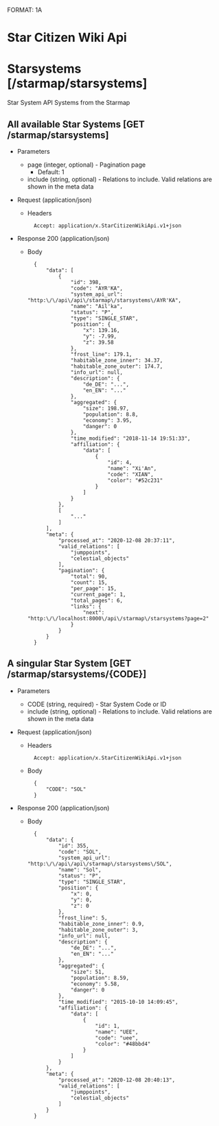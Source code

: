 FORMAT: 1A

# Star Citizen Wiki Api

# Starsystems [/starmap/starsystems]
Star System API
Systems from the Starmap

## All available Star Systems [GET /starmap/starsystems]


+ Parameters
    + page (integer, optional) - Pagination page
        + Default: 1
    + include (string, optional) - Relations to include. Valid relations are shown in the meta data

+ Request (application/json)
    + Headers

            Accept: application/x.StarCitizenWikiApi.v1+json

+ Response 200 (application/json)
    + Body

            {
                "data": [
                    {
                        "id": 398,
                        "code": "AYR'KA",
                        "system_api_url": "http:\/\/api\/api\/starmap\/starsystems\/AYR'KA",
                        "name": "Ail'ka",
                        "status": "P",
                        "type": "SINGLE_STAR",
                        "position": {
                            "x": 139.16,
                            "y": -7.99,
                            "z": 39.58
                        },
                        "frost_line": 179.1,
                        "habitable_zone_inner": 34.37,
                        "habitable_zone_outer": 174.7,
                        "info_url": null,
                        "description": {
                            "de_DE": "...",
                            "en_EN": "..."
                        },
                        "aggregated": {
                            "size": 198.97,
                            "population": 8.8,
                            "economy": 3.95,
                            "danger": 0
                        },
                        "time_modified": "2018-11-14 19:51:33",
                        "affiliation": {
                            "data": [
                                {
                                    "id": 4,
                                    "name": "Xi'An",
                                    "code": "XIAN",
                                    "color": "#52c231"
                                }
                            ]
                        }
                    },
                    [
                        "..."
                    ]
                ],
                "meta": {
                    "processed_at": "2020-12-08 20:37:11",
                    "valid_relations": [
                        "jumppoints",
                        "celestial_objects"
                    ],
                    "pagination": {
                        "total": 90,
                        "count": 15,
                        "per_page": 15,
                        "current_page": 1,
                        "total_pages": 6,
                        "links": {
                            "next": "http:\/\/localhost:8000\/api\/starmap\/starsystems?page=2"
                        }
                    }
                }
            }

## A singular Star System [GET /starmap/starsystems/{CODE}]


+ Parameters
    + CODE (string, required) - Star System Code or ID
    + include (string, optional) - Relations to include. Valid relations are shown in the meta data

+ Request (application/json)
    + Headers

            Accept: application/x.StarCitizenWikiApi.v1+json
    + Body

            {
                "CODE": "SOL"
            }

+ Response 200 (application/json)
    + Body

            {
                "data": {
                    "id": 355,
                    "code": "SOL",
                    "system_api_url": "http:\/\/api\/api\/starmap\/starsystems\/SOL",
                    "name": "Sol",
                    "status": "P",
                    "type": "SINGLE_STAR",
                    "position": {
                        "x": 0,
                        "y": 0,
                        "z": 0
                    },
                    "frost_line": 5,
                    "habitable_zone_inner": 0.9,
                    "habitable_zone_outer": 3,
                    "info_url": null,
                    "description": {
                        "de_DE": "...",
                        "en_EN": "..."
                    },
                    "aggregated": {
                        "size": 51,
                        "population": 8.59,
                        "economy": 5.58,
                        "danger": 0
                    },
                    "time_modified": "2015-10-10 14:09:45",
                    "affiliation": {
                        "data": [
                            {
                                "id": 1,
                                "name": "UEE",
                                "code": "uee",
                                "color": "#48bbd4"
                            }
                        ]
                    }
                },
                "meta": {
                    "processed_at": "2020-12-08 20:40:13",
                    "valid_relations": [
                        "jumppoints",
                        "celestial_objects"
                    ]
                }
            }